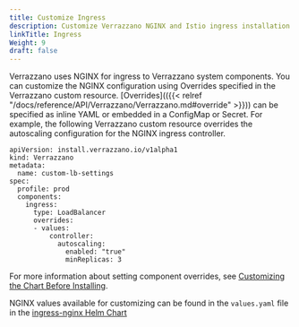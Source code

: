 ```yaml
---
title: Customize Ingress
description: Customize Verrazzano NGINX and Istio ingress installation settings
linkTitle: Ingress
Weight: 9
draft: false
---
```


Verrazzano uses NGINX for ingress to Verrazzano system components.
You can customize the NGINX configuration using Overrides specified in the Verrazzano custom resource. 
[Overrides](({{< relref "/docs/reference/API/Verrazzano/Verrazzano.md#override" >}})) can be specified as inline YAML
or embedded in a ConfigMap or Secret.
For example, the following Verrazzano custom resource overrides the autoscaling
configuration for the NGINX ingress controller.

```
apiVersion: install.verrazzano.io/v1alpha1
kind: Verrazzano
metadata:
  name: custom-lb-settings
spec:
  profile: prod
  components:
    ingress:
      type: LoadBalancer
      overrides:
      - values:
          controller:
            autoscaling:
              enabled: "true"
              minReplicas: 3
```

For more information about setting component overrides, see [Customizing the Chart Before Installing](https://helm.sh/docs/intro/using_helm/#customizing-the-chart-before-installing).

NGINX values available for customizing can be found in the `values.yaml` file in the [ingress-nginx Helm Chart](https://github.com/verrazzano/verrazzano/blob/master/platform-operator/thirdparty/charts/ingress-nginx/values.yaml)